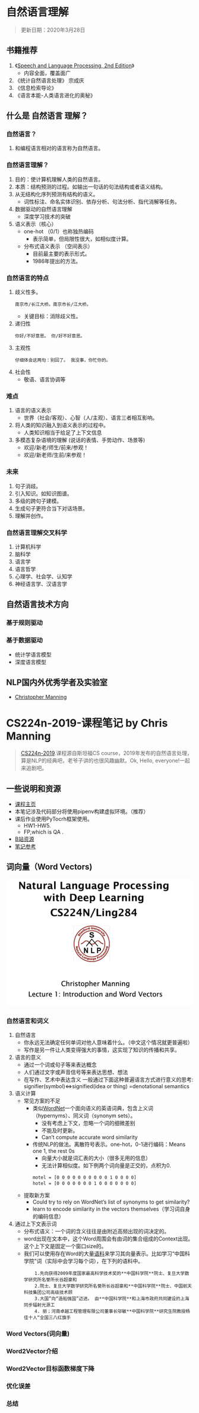 # 自然语言理解
> 更新日期：2020年3月28日
## 书籍推荐
1. 《[Speech and Language Processing, 2nd Edition](https://book.douban.com/subject/2403834//)》
    - 内容全面，覆盖面广
2. 《统计自然语言处理》 宗成庆
3. 《信息检索导论》
4. 《语言本能-人类语言进化的奥秘》
## 什么是 自然语言 理解？
### 自然语言？
1. 和编程语言相对的语言称为自然语言。
### 自然语言理解？
1. 目的：使计算机理解人类的自然语言。
2. 本质：结构预测的过程。如输出一句话的句法结构或者语义结构。
3. 从无结构化序列预测有结构的语义。
    - 词性标注、命名实体识别、依存分析、句法分析、指代消解等任务。
4. 数据驱动的自然语言理解
    - 深度学习技术的突破
5. 语义表示（核心）
    - one-hot （0/1）也称独热编码
        + 表示简单，但局限性很大，如相似度计算。
    - 分布式语义表示 （空间表示）
        + 目前最主要的表示形式。
        + 1986年提出的方法。
### 自然语言的特点
1. 歧义性多。
    ```
    南京市/长江大桥。南京市长/江大桥。
    ```
    - 关键目标：消除歧义性。
2. 递归性
    ```
    你好/不好意思。 你/好不好意思。
    ```
3. 主观性
    ```
    仔细体会这两句：别回了。 我没事，你忙你的。
    ```
4. 社会性
    - 敬语、语言协调等
### 难点
1. 语言的语义表示
    - 世界（社会/客观）、心智（人/主观）、语言三者相互影响。
2. 将人类的知识融入到语义表示的过程中。
    - 人类知识相当于给足了上下文信息
3. 多模态复杂语境的理解 (说话的表情、手势动作、场景等)
    - 欢迎/新老/师生/前来/参观！
    - 欢迎/新老师/生前/来参观！
### 未来
1. 句子消歧。
2. 引入知识。如知识图谱。
3. 多级的跨句子建模。
4. 生成句子更符合当下对话场景。
5. 理解并创作。
### 自然语言理解交叉科学
1. 计算机科学
2. 脑科学
3. 语言学
4. 语言哲学
5. 心理学、社会学、认知学
6. 神经语言学、汉语言学

## 自然语言技术方向
### 基于规则驱动

### 基于数据驱动
- 统计学语言模型
- 深度语言模型

## NLP国内外优秀学者及实验室
- [Christopher Manning](https://nlp.stanford.edu/~manning/)

# CS224n-2019-课程笔记 by Chris Manning
> [CS224n-2019](https://web.stanford.edu/class/archive/cs/cs224n/cs224n.1194/).课程源自斯坦福CS course，2019年发布的自然语言处理，算是NLP的经典吧，老爷子讲的也很风趣幽默。Ok, Hello, everyone!一起来追剧吧。
## 一些说明和资源
- [课程主页](http://web.stanford.edu/class/cs224n/index.html)
- 本笔记涉及代码部分将使用pipenv构建虚拟环境。（推荐）
- 课后作业使用PyTocrh框架使用。
    + HW1-HW5.
    + FP,which is QA .
- [B站资源](https://www.bilibili.com/video/BV1Eb411H7Pq/?spm_id_from=333.788.videocard.0)
- [笔记参考](https://looperxx.github.io/CS224n-2019-01-Introduction%20and%20Word%20Vectors/)
## 词向量（Word Vectors)
![CS224n](./images/nlp/preface.jpg "NLP")
### 自然语言和词义
1. 自然语言
    - 你永远无法确定任何单词对他人意味着什么。（中文这个情况就更普遍啦）
    - 写作是另一件让人类变得强大的事情，这实现了知识的传播和共享。
2. 语言的意义
    - 通过一个词或句子等来表达概念
    - 人们通过文字或声音信号等来表达思想、想法
    - 在写作、艺术中表达含义
一般通过下面这种普遍语言方式进行意义的思考:
    signifier(symbol)⇔signified(idea or thing) =denotational semantics 
3. 语义计算
    - 常见方案的不足
        + 类似[WordNet](https://wordnet.princeton.edu/)一个面向语义的英语词典，包含上义词（hypernyms）、同义词（synonym sets）。
            - 没有考虑上下文，忽略一个词的细微差别
            - 不能及时更新。
            - Can’t compute accurate word similarity
        + 传统NLP的做法。离散符号表示。one-hot，0-1进行编码：Means one 1, the rest 0s
            - 向量大小就是词汇表的大小（很多无用的信息）
            - 无法计算相似度。如下例两个词向量是正交的，点积为0.
            ```
            motel = [0 0 0 0 0 0 0 0 0 0 1 0 0 0 0]
            hotel = [0 0 0 0 0 0 0 1 0 0 0 0 0 0 0]
            ```
    - 提取新方案
        + Could try to rely on WordNet’s list of synonyms to get similarity?
        + learn to encode similarity in the vectors themselves（学习词自身的编码信息）
4. 通过上下文表示词
    - 分布式语义：一个词的含义往往是由附近高频出现的词决定的。
    - word出现在文本中，这个Word周围会有由词的集合组成的Context出现。这个上下文是固定一个窗口size的。
    - 我们可以使用存在Word的大量[语料](http://ling.cuc.edu.cn/RawPub/)来学习其向量表示。比如学习“中国科学院”词（实际中会学习每个词），在下列的语料中。
        ```
            1.先向获得2009年度国家最高科学技术奖的**中国科学院**院士、复旦大学数学研究所名誉所长谷超豪和
            2.院士、复旦大学数学研究所名誉所长谷超豪和**中国科学院**院士、中国航天科技集团公司高级技术顾
            3.大国”向“造船强国”迈进。 由**中国科学院**和上海市政府共同建设的上海同步辐射光源工
            4. 丽；河南卓越工程管理有限公司董事长邬敏**中国科学院**研究生院教授杨佳十人“全国三八红旗手
        ```
### Word Vectors(词向量)

### Word2Vector介绍

### Word2Vector目标函数梯度下降

### 优化误差

### 总结




